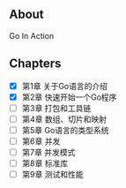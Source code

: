 ## About

Go In Action

## Chapters

- [x] 第1章 关于Go语言的介绍
- [x] 第2章 快速开始一个Go程序
- [ ] 第3章 打包和工具链
- [ ] 第4章 数组、切片和映射
- [ ] 第5章 Go语言的类型系统
- [ ] 第6章 并发
- [ ] 第7章 并发模式
- [ ] 第8章 标准库
- [ ] 第9章 测试和性能
